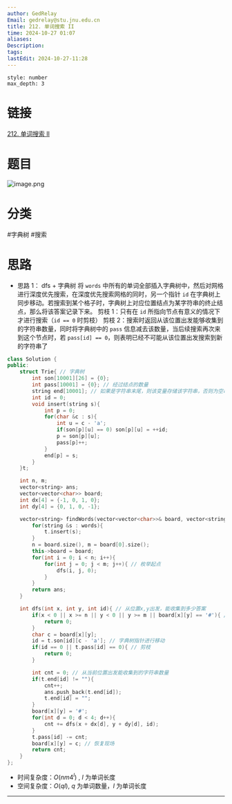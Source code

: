 ```yaml
---
author: GedRelay
Email: gedrelay@stu.jnu.edu.cn
title: 212. 单词搜索 II
time: 2024-10-27 01:07
aliases: 
Description: 
tags: 
lastEdit: 2024-10-27-11:28
---
```


```toc
style: number
max_depth: 3
```

# 链接
[212. 单词搜索 II](https://leetcode.cn/problems/word-search-ii/) 

# 题目
![image.png](https://ged-pic-bed.oss-cn-guangzhou.aliyuncs.com/img/202410270107945.png)


# 分类
#字典树 #搜索 

# 思路
- 思路 1：
dfs + 字典树 
将 `words` 中所有的单词全部插入字典树中，然后对网格进行深度优先搜索，在深度优先搜索网格的同时，另一个指针 `id` 在字典树上同步移动。若搜索到某个格子时，字典树上对应位置结点为某字符串的终止结点，那么将该答案记录下来。
剪枝 1：只有在 `id` 所指向节点有意义的情况下才进行搜索（`id == 0` 时剪枝）
剪枝 2：搜索时返回从该位置出发能够收集到的字符串数量，同时将字典树中的 `pass` 信息减去该数量，当后续搜索再次来到这个节点时，若 `pass[id] == 0`，则表明已经不可能从该位置出发搜索到新的字符串了


```cpp
class Solution {
public:
    struct Trie{ // 字典树
        int son[10001][26] = {0};
        int pass[10001] = {0}; // 经过结点的数量
        string end[10001]; // 如果是字符串末尾，则该变量存储该字符串，否则为空串，为了不用记录路径方便使用该变量收集答案字符串
        int id = 0;
        void insert(string s){
            int p = 0;
            for(char &c : s){
                int u = c - 'a';
                if(son[p][u] == 0) son[p][u] = ++id;
                p = son[p][u];
                pass[p]++;
            }
            end[p] = s;
        }
    }t;

    int n, m;
    vector<string> ans;
    vector<vector<char>> board;
    int dx[4] = {-1, 0, 1, 0};
    int dy[4] = {0, 1, 0, -1};

    vector<string> findWords(vector<vector<char>>& board, vector<string>& words) {
        for(string &s : words){
            t.insert(s);
        }
        n = board.size(), m = board[0].size();
        this->board = board;
        for(int i = 0; i < n; i++){
            for(int j = 0; j < m; j++){ // 枚举起点
                dfs(i, j, 0);
            }
        }
        return ans;
    }

    int dfs(int x, int y, int id){ // 从位置x,y出发，能收集到多少答案
        if(x < 0 || x >= n || y < 0 || y >= m || board[x][y] == '#'){ // 越界或已访问，直接返回
            return 0;
        }
        char c = board[x][y];
        id = t.son[id][c - 'a']; // 字典树指针进行移动
        if(id == 0 || t.pass[id] == 0){ // 剪枝
            return 0;
        }

        int cnt = 0; // 从当前位置出发能收集到的字符串数量
        if(t.end[id] != ""){
            cnt++;
            ans.push_back(t.end[id]);
            t.end[id] = "";
        }
        board[x][y] = '#';
        for(int d = 0; d < 4; d++){
            cnt += dfs(x + dx[d], y + dy[d], id);
        }
        t.pass[id] -= cnt;
        board[x][y] = c; // 恢复现场
        return cnt;
    }
};
```


- 时间复杂度：${O\left( nm4^{l}  \right)  }$ , ${l }$ 为单词长度
- 空间复杂度：${O\left( ql \right)  }$, ${q }$ 为单词数量，${l }$ 为单词长度


---

